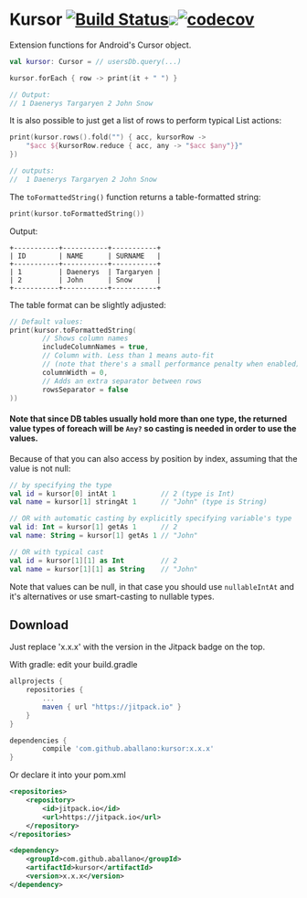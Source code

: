 # Kursor [![Build Status](https://travis-ci.org/aballano/kursor.svg?branch=master)](https://travis-ci.org/aballano/kursor)[![](https://jitpack.io/v/aballano/kursor.svg)](https://jitpack.io/#aballano/kursor)[![codecov](https://codecov.io/gh/aballano/kursor/branch/master/graph/badge.svg)](https://codecov.io/gh/aballano/kursor)

Extension functions for Android's Cursor object.

```kotlin
val kursor: Cursor = // usersDb.query(...)

kursor.forEach { row -> print(it + " ") } 

// Output: 
// 1 Daenerys Targaryen 2 John Snow
```

It is also possible to just get a list of rows to perform typical List actions:
 
```kotlin
print(kursor.rows().fold("") { acc, kursorRow ->
    "$acc ${kursorRow.reduce { acc, any -> "$acc $any"}}"
})

// outputs:
//  1 Daenerys Targaryen 2 John Snow
```

The `toFormattedString()` function returns a table-formatted string:

```kotlin
print(kursor.toFormattedString())
```

Output:

```text
+-----------+-----------+-----------+
| ID        | NAME      | SURNAME   |
+-----------+-----------+-----------+
| 1         | Daenerys  | Targaryen |
| 2         | John      | Snow      |
+-----------+-----------+-----------+
```

The table format can be slightly adjusted:
```kotlin
// Default values:
print(kursor.toFormattedString(
        // Shows column names
        includeColumnNames = true, 
        // Column with. Less than 1 means auto-fit 
        // (note that there's a small performance penalty when enabled)
        columnWidth = 0, 
        // Adds an extra separator between rows
        rowsSeparator = false
))
```

#### Note that since DB tables usually hold more than one type, the returned value types of foreach will be `Any?` so casting is needed in order to use the values.


Because of that you can also access by position by index, assuming that the value is not null:
```kotlin
// by specifying the type
val id = kursor[0] intAt 1           // 2 (type is Int)
val name = kursor[1] stringAt 1      // "John" (type is String)

// OR with automatic casting by explicitly specifying variable's type
val id: Int = kursor[1] getAs 1      // 2
val name: String = kursor[1] getAs 1 // "John"

// OR with typical cast
val id = kursor[1][1] as Int         // 2
val name = kursor[1][1] as String    // "John"
```

Note that values can be null, in that case you should use `nullableIntAt` and it's alternatives or use smart-casting to 
nullable types.

Download
---

Just replace 'x.x.x' with the version in the Jitpack badge on the top.

With gradle: edit your build.gradle
```groovy
allprojects {
    repositories {
        ...
        maven { url "https://jitpack.io" }
    }
}

dependencies {
        compile 'com.github.aballano:kursor:x.x.x'
}
```

Or declare it into your pom.xml

```xml
<repositories>
    <repository>
        <id>jitpack.io</id>
        <url>https://jitpack.io</url>
    </repository>
</repositories>

<dependency>
    <groupId>com.github.aballano</groupId>
    <artifactId>kursor</artifactId>
    <version>x.x.x</version>
</dependency>
```
